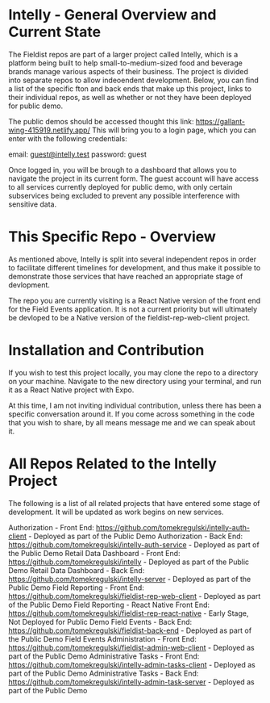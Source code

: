 # Intelly - General Overview and Current State

The Fieldist repos are part of a larger project called Intelly, which is a platform being built to help small-to-medium-sized food and beverage brands manage various aspects of their business. The project is divided into separate repos to allow indeoendent development. Below, you can find a list of the specific fton and back ends that make up this project, links to their individual repos, as well as whether or not they have been deployed for public demo.

The public demos should be accessed thought this link: https://gallant-wing-415919.netlify.app/
This will bring you to a login page, which you can enter with the following credentials:

email: guest@intelly.test
password: guest

Once logged in, you will be brough to a dashboard that allows you to navigate the project in its current form. The guest account will have access to all services currently deployed for public demo, with only certain subservices being excluded to prevent any possible interference with sensitive data.

# This Specific Repo - Overview

As mentioned above, Intelly is split into several independent repos in order to facilitate different timelines for development, and thus make it possible to demonstrate those services that have reached an appropriate stage of devlopment.

The repo you are currently visiting is a React Native version of the front end for the Field Events application. It is not a current priority but will ultimately be devloped to be a Native version of the fieldist-rep-web-client project.

# Installation and Contribution

If you wish to test this project locally, you may clone the repo to a directory on your machine. Navigate to the new directory using your terminal, and run it as a React Native project with Expo.

At this time, I am not inviting individual contribution, unless there has been a specific conversation around it. If you come across something in the code that you wish to share, by all means message me and we can speak about it.

# All Repos Related to the Intelly Project

The following is a list of all related projects that have entered some stage of development. It will be updated as work begins on new services.

Authorization - Front End: https://github.com/tomekregulski/intelly-auth-client - Deployed as part of the Public Demo
Authorization - Back End: https://github.com/tomekregulski/intelly-auth-service - Deployed as part of the Public Demo
Retail Data Dashboard - Front End: https://github.com/tomekregulski/intelly - Deployed as part of the Public Demo
Retail Data Dashboard - Back End: https://github.com/tomekregulski/intelly-server - Deployed as part of the Public Demo
Field Reporting - Front End: https://github.com/tomekregulski/fieldist-rep-web-client - Deployed as part of the Public Demo
Field Reporting - React Native Front End: https://github.com/tomekregulski/fieldist-rep-react-native - Early Stage, Not Deployed for Public Demo
Field Events - Back End: https://github.com/tomekregulski/fieldist-back-end - Deployed as part of the Public Demo
Field Events Administration - Front End: https://github.com/tomekregulski/fieldist-admin-web-client - Deployed as part of the Public Demo
Administrative Tasks - Front End: https://github.com/tomekregulski/intelly-admin-tasks-client - Deployed as part of the Public Demo
Administrative Tasks - Back End: https://github.com/tomekregulski/intelly-admin-task-server - Deployed as part of the Public Demo
